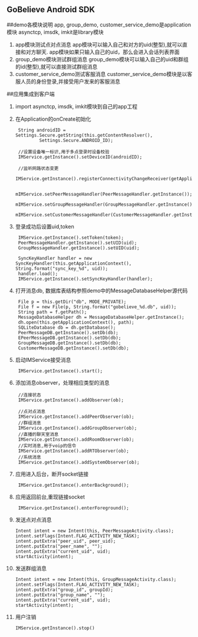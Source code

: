 GoBelieve Android SDK
-------------------

##demo各模块说明
app, group_demo, customer_service_demo是application模块
asynctcp, imsdk, imkit是library模块

1. app模块测试点对点消息
    app模块可以输入自己和对方的uid(整型),就可以直接和对方聊天.
    app模块如果只输入自己的uid，那么会进入会话列表界面
3. group_demo模块测试群组消息
    group_demo模块可以输入自己的uid和群组的id(整型),就可以直接测试群组消息
5. customer_service_demo测试客服消息
    customer_service_demo模块是以客服人员的身份登录,并接受用户发来的客服消息

##应用集成到客户端
1. import asynctcp, imsdk, imkit模块到自己的app工程
2. 在Application的onCreate初始化

        String androidID = Settings.Secure.getString(this.getContentResolver(),
                Settings.Secure.ANDROID_ID);

        //设置设备唯一标识,用于多点登录时设备校验
        IMService.getInstance().setDeviceID(androidID);

        //监听网路状态变更
        IMService.getInstance().registerConnectivityChangeReceiver(getApplicationContext());

        mIMService.setPeerMessageHandler(PeerMessageHandler.getInstance());
        mIMService.setGroupMessageHandler(GroupMessageHandler.getInstance());
        mIMService.setCustomerMessageHandler(CustomerMessageHandler.getInstance());

3. 登录成功后设置uid,token

        IMService.getInstance().setToken(token);
        PeerMessageHandler.getInstance().setUID(uid);
        GroupMessageHandler.getInstance().setUID(uid);

        SyncKeyHandler handler = new SyncKeyHandler(this.getApplicationContext(), String.format("sync_key_%d", uid));
        handler.load();
        IMService.getInstance().setSyncKeyHandler(handler);

4. 打开消息db, 数据库表结构参照demo中的MessageDatabaseHelper源代码

        File p = this.getDir("db", MODE_PRIVATE);
        File f = new File(p, String.format("gobelieve_%d.db", uid));
        String path = f.getPath();
        MessageDatabaseHelper dh = MessageDatabaseHelper.getInstance();
        dh.open(this.getApplicationContext(), path);
        SQLiteDatabase db = dh.getDatabase();
        PeerMessageDB.getInstance().setDb(db);
        EPeerMessageDB.getInstance().setDb(db);
        GroupMessageDB.getInstance().setDb(db);
        CustomerMessageDB.getInstance().setDb(db);

5. 启动IMService接受消息

        IMService.getInstance().start();

6. 添加消息observer，处理相应类型的消息

        //连接状态
        IMService.getInstance().addObserver(ob);

        //点对点消息
        IMService.getInstance().addPeerObserver(ob);
        //群组消息
        IMService.getInstance().addGroupObserver(ob);
        //直播的聊天室消息
        IMService.getInstance().addRoomObserver(ob);
        //实时消息,用于voip的信令
        IMService.getInstance().addRTObserver(ob);
        //系统消息
        IMService.getInstance().addSystemObserver(ob);    

7. 应用进入后台，断开socket链接

        IMService.getInstance().enterBackground();

8. 应用返回前台,重现链接socket
 
        IMService.getInstance().enterForeground();

9.  发送点对点消息

        Intent intent = new Intent(this, PeerMessageActivity.class);
        intent.setFlags(Intent.FLAG_ACTIVITY_NEW_TASK);
        intent.putExtra("peer_uid", peer_uid);
        intent.putExtra("peer_name", "");
        intent.putExtra("current_uid", uid);
        startActivity(intent);

10. 发送群组消息

        Intent intent = new Intent(this, GroupMessageActivity.class);
        intent.setFlags(Intent.FLAG_ACTIVITY_NEW_TASK);
        intent.putExtra("group_id", groupId);
        intent.putExtra("group_name", "");
        intent.putExtra("current_uid", uid);
        startActivity(intent);

11. 用户注销

        IMService.getInstance().stop()